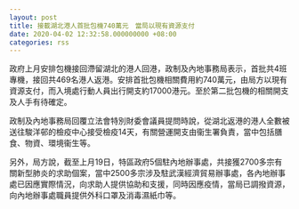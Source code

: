 ```yaml
---
layout: post
title: 接載湖北港人首批包機740萬元　當局以現有資源支付
date: 2020-04-02 12:32:58.000000000 +08:00
categories: rss
---
```


政府上月安排包機接回滯留湖北的港人回港，政制及內地事務局表示，首批共4班專機，接回共469名港人返港。安排首批包機相關費用約740萬元，由局方以現有資源支付，而入境處行動人員出行開支約17000港元。至於第二批包機的相關開支及人手有待確定。

政制及內地事務局回覆立法會特別財委會議員提問時說，從湖北返港的港人全數被送往駿洋邨的檢疫中心接受檢疫14天，有關營運開支由衞生署負責，當中包括膳食、物資、環境衞生等。

另外，局方說，截至上月19日，特區政府5個駐內地辦事處，共接獲2700多宗有關新型肺炎的求助個案，當中2500多宗涉及駐武漢經濟貿易辦事處，各內地辦事處已因應實際情況，向求助人提供協助和支援，同時因應疫情，當局已調撥資源，向內地辦事處職員提供外科口罩及消毒濕紙巾等。
